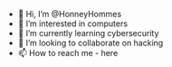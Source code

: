 - 👋 Hi, I’m @HonneyHommes
- 👀 I’m interested in computers
- 🌱 I’m currently learning cybersecurity
- 💞️ I’m looking to collaborate on hacking
- 📫 How to reach me - here
